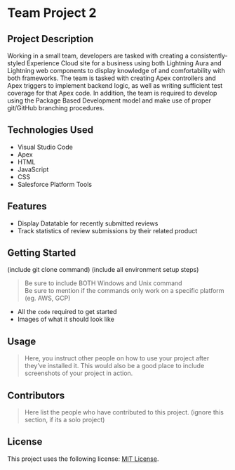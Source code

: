 # Team Project 2

## Project Description

Working in a small team, developers are tasked with creating a consistently-styled Experience Cloud site for a business using both Lightning Aura and Lightning web components to display knowledge of and comfortability with both frameworks. The team is tasked with creating Apex controllers and Apex triggers to implement backend logic, as well as writing sufficient test coverage for that Apex code. In addition, the team is required to develop using the Package Based Development model and make use of proper git/GitHub branching procedures.

## Technologies Used

* Visual Studio Code
* Apex
* HTML
* JavaScript
* CSS
* Salesforce Platform Tools

## Features

* Display Datatable for recently submitted reviews
* Track statistics of review submissions by their related product


## Getting Started
   
(include git clone command)
(include all environment setup steps)

> Be sure to include BOTH Windows and Unix command  
> Be sure to mention if the commands only work on a specific platform (eg. AWS, GCP)

- All the `code` required to get started
- Images of what it should look like

## Usage

> Here, you instruct other people on how to use your project after they’ve installed it. This would also be a good place to include screenshots of your project in action.

## Contributors

> Here list the people who have contributed to this project. (ignore this section, if its a solo project)

## License
This project uses the following license: [MIT License](https://choosealicense.com/licenses/mit/).
